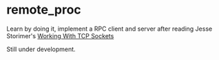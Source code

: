 # remote_proc

Learn by doing it, implement a RPC client and server after reading Jesse Storimer's [Working With TCP Sockets](https://www.jstorimer.com/products/working-with-tcp-sockets)

Still under development.
